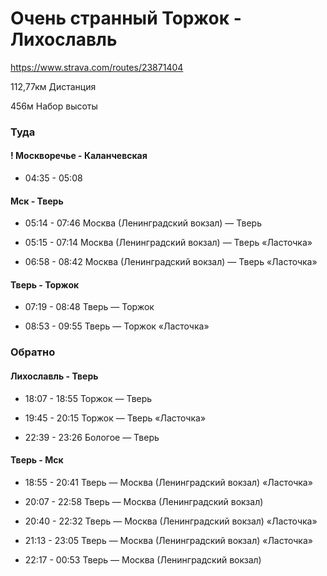 # Очень странный Торжок - Лихославль

https://www.strava.com/routes/23871404

112,77км
Дистанция
 
456м
Набор высоты


### Туда 

#### ! Москворечье - Каланчевская 

- 04:35 - 05:08


#### Мск - Тверь

- 05:14 - 07:46 Москва (Ленинградский вокзал) — Тверь 

- 05:15 - 07:14 Москва (Ленинградский вокзал) — Тверь «Ласточка» 

- 06:58 - 08:42 Москва (Ленинградский вокзал) — Тверь «Ласточка» 


#### Тверь - Торжок

- 07:19 - 08:48 Тверь — Торжок 

- 08:53 - 09:55 Тверь — Торжок «Ласточка»




### Обратно 

#### Лихославль - Тверь

- 18:07 - 18:55 Торжок — Тверь 

- 19:45 - 20:15 Торжок — Тверь «Ласточка» 

- 22:39 - 23:26 Бологое — Тверь 

#### Тверь - Мск

- 18:55 - 20:41 Тверь — Москва (Ленинградский вокзал) «Ласточка»

- 20:07 - 22:58 Тверь — Москва (Ленинградский вокзал)

- 20:40 - 22:32 Тверь — Москва (Ленинградский вокзал) «Ласточка»

- 21:13 - 23:05 Тверь — Москва (Ленинградский вокзал) «Ласточка»

- 22:17 - 00:53 Тверь — Москва (Ленинградский вокзал)



